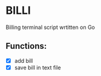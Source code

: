 # BILLI

Billing terminal script wrtitten on Go

## Functions:
- [x] add bill
- [x] save bill in text file
